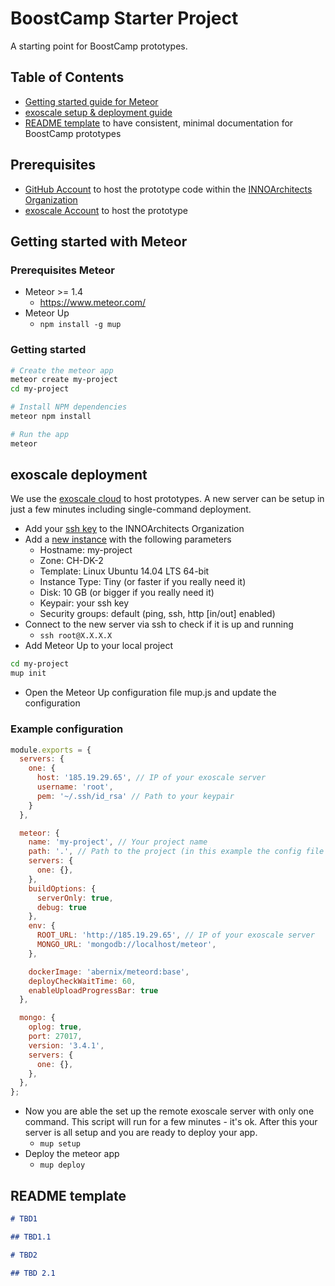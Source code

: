 # BoostCamp Starter Project

A starting point for BoostCamp prototypes.

## Table of Contents

* [Getting started guide for Meteor](#Getting-started-with-Meteor)
* [exoscale setup & deployment guide](#exoscale-deployment)
* [README template](#README-template) to have consistent, minimal documentation for BoostCamp prototypes

## Prerequisites

* [GitHub Account](https://github.com/) to host the prototype code within the [INNOArchitects Organization](https://github.com/INNOArchitects)
* [exoscale Account](https://www.exoscale.ch/) to host the prototype

## Getting started with Meteor

### Prerequisites Meteor

* Meteor >= 1.4
  * <https://www.meteor.com/>
* Meteor Up
  * `npm install -g mup`

### Getting started

```bash
# Create the meteor app
meteor create my-project
cd my-project

# Install NPM dependencies
meteor npm install

# Run the app
meteor
```

## exoscale deployment

We use the [exoscale cloud](https://www.exoscale.ch/) to host prototypes. A new server can be setup in just a few minutes including single-command deployment.

* Add your [ssh key](https://portal.exoscale.ch/compute/keypairs) to the INNOArchitects Organization
* Add a [new instance](https://portal.exoscale.ch/compute/instances) with the following parameters
  * Hostname: my-project
  * Zone: CH-DK-2
  * Template: Linux Ubuntu 14.04 LTS 64-bit
  * Instance Type: Tiny (or faster if you really need it)
  * Disk: 10 GB (or bigger if you really need it)
  * Keypair: your ssh key
  * Security groups: default (ping, ssh, http [in/out] enabled)
* Connect to the new server via ssh to check if it is up and running
  * `ssh root@X.X.X.X`
* Add Meteor Up to your local project

```bash
cd my-project
mup init
```

* Open the Meteor Up configuration file mup.js and update the configuration

### Example configuration

```javascript
module.exports = {
  servers: {
    one: {
      host: '185.19.29.65', // IP of your exoscale server
      username: 'root',
      pem: '~/.ssh/id_rsa' // Path to your keypair
    }
  },

  meteor: {
    name: 'my-project', // Your project name
    path: '.', // Path to the project (in this example the config file is in the same directory as the meteor app)
    servers: {
      one: {},
    },
    buildOptions: {
      serverOnly: true,
      debug: true
    },
    env: {
      ROOT_URL: 'http://185.19.29.65', // IP of your exoscale server
      MONGO_URL: 'mongodb://localhost/meteor',
    },

    dockerImage: 'abernix/meteord:base',
    deployCheckWaitTime: 60,
    enableUploadProgressBar: true
  },

  mongo: {
    oplog: true,
    port: 27017,
    version: '3.4.1',
    servers: {
      one: {},
    },
  },
};
```

* Now you are able the set up the remote exoscale server with only one command. This script will run for a few minutes - it's ok. After this your server is all setup and you are ready to deploy your app.
  * `mup setup`
* Deploy the meteor app
  * `mup deploy`

## README template

```markdown
# TBD1

## TBD1.1

# TBD2

## TBD 2.1
```